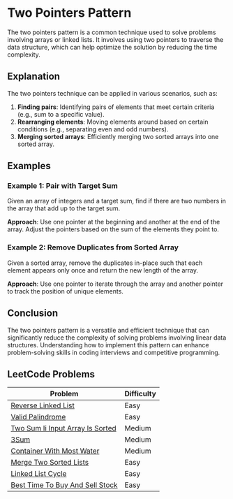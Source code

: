 # Two Pointers Pattern

The two pointers pattern is a common technique used to solve problems involving arrays or linked lists. It involves using two pointers to traverse the data structure, which can help optimize the solution by reducing the time complexity.

## Explanation

The two pointers technique can be applied in various scenarios, such as:

1. **Finding pairs**: Identifying pairs of elements that meet certain criteria (e.g., sum to a specific value).
2. **Rearranging elements**: Moving elements around based on certain conditions (e.g., separating even and odd numbers).
3. **Merging sorted arrays**: Efficiently merging two sorted arrays into one sorted array.

## Examples

### Example 1: Pair with Target Sum

Given an array of integers and a target sum, find if there are two numbers in the array that add up to the target sum.

**Approach**: Use one pointer at the beginning and another at the end of the array. Adjust the pointers based on the sum of the elements they point to.

### Example 2: Remove Duplicates from Sorted Array

Given a sorted array, remove the duplicates in-place such that each element appears only once and return the new length of the array.

**Approach**: Use one pointer to iterate through the array and another pointer to track the position of unique elements.

## Conclusion

The two pointers pattern is a versatile and efficient technique that can significantly reduce the complexity of solving problems involving linear data structures. Understanding how to implement this pattern can enhance problem-solving skills in coding interviews and competitive programming.

## LeetCode Problems

| Problem | Difficulty |
|---------|------------|
| [Reverse Linked List](https://leetcode.com/problems/reverse-linked-list/) | Easy |
| [Valid Palindrome](https://leetcode.com/problems/valid-palindrome/) | Easy |
| [Two Sum Ii Input Array Is Sorted](https://leetcode.com/problems/two-sum-ii-input-array-is-sorted/description/) | Medium |
| [3Sum](https://leetcode.com/problems/3sum/description/) | Medium |
| [Container With Most Water](https://leetcode.com/problems/container-with-most-water/description/) | Medium |
| [Merge Two Sorted Lists](https://leetcode.com/problems/merge-two-sorted-lists/) | Easy |
| [Linked List Cycle](https://leetcode.com/problems/linked-list-cycle/) | Easy |
| [Best Time To Buy And Sell Stock](https://leetcode.com/problems/best-time-to-buy-and-sell-stock/) | Easy |